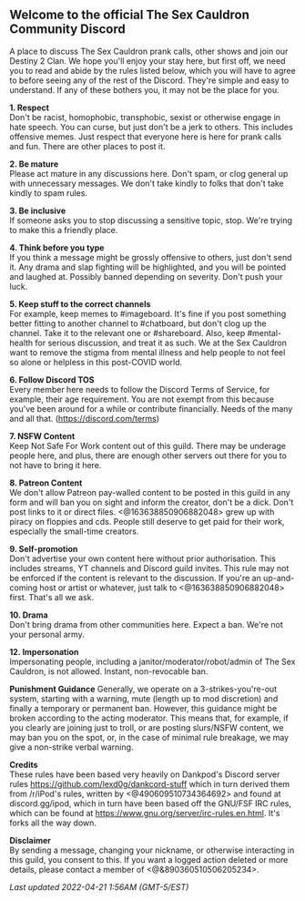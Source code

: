 **Welcome to the official The Sex Cauldron Community Discord**
----
A place to discuss The Sex Cauldron prank calls, other shows and join our Destiny 2 Clan. We hope you'll enjoy your stay here, but first off, we need you to read and abide by the rules listed below, which you will have to agree to before seeing any of the rest of the Discord. They're simple and easy to understand. If any of these bothers you, it may not be the place for you.

**1. Respect**  
    Don't be racist, homophobic, transphobic, sexist or otherwise engage in hate speech. You can curse, but just don't be a jerk to others. This includes offensive memes. Just respect that everyone here is here for prank calls and fun. There are other places to post it. 

**2. Be mature**  
    Please act mature in any discussions here. Don't spam, or clog general up with unnecessary messages. We don't take kindly to folks that don't take kindly to spam rules.

**3. Be inclusive**  
    If someone asks you to stop discussing a sensitive topic, stop. We're trying to make this a friendly place. 

**4. Think before you type**  
    If you think a message might be grossly offensive to others, just don't send it. Any drama and slap fighting will be highlighted, and you will be pointed and laughed at. Possibly banned depending on severity. Don't push your luck.

**5. Keep stuff to the correct channels**  
    For example, keep memes to #imageboard. It's fine if you post something better fitting to another channel to #chatboard, but don't clog up the channel. Take it to the relevant one or #shareboard. Also, keep #mental-health for serious discussion, and treat it as such. We at the Sex Cauldron want to remove the stigma from mental illness and help people to not feel so alone or helpless in this post-COVID world.

**6. Follow Discord TOS**  
    Every member here needs to follow the Discord Terms of Service, for example, their age requirement. You are not exempt from this because you've been around for a while or contribute financially. Needs of the many and all that. (<https://discord.com/terms>)

**7. NSFW Content**  
    Keep Not Safe For Work content out of this guild. There may be underage people here, and plus, there are enough other servers out there for you to not have to bring it here.

**8. Patreon Content**  
    We don't allow Patreon pay-walled content to be posted in this guild in any form and will ban you on sight and inform the creator, don't be a dick. Don't post links to it or direct files. <@163638850906882048> grew up with piracy on floppies and cds. People still deserve to get paid for their work, especially the small-time creators. 

**9. Self-promotion**  
    Don't advertise your own content here without prior authorisation. This includes streams, YT channels and Discord guild invites. This rule may not be enforced if the content is relevant to the discussion. If you're an up-and-coming host or artist or whatever, just talk to <@163638850906882048> first. That's all we ask.

**10. Drama**  
    Don't bring drama from other communities here. Expect a ban. We're not your personal army.

**12. Impersonation**  
    Impersonating people, including a janitor/moderator/robot/admin of The Sex Cauldron, is not allowed. Instant, non-revocable ban.

**Punishment Guidance**
    Generally, we operate on a 3-strikes-you're-out system, starting with a warning, mute (length up to mod discretion) and finally a temporary or permanent ban.
However, this guidance might be broken according to the acting moderator. This means that, for example, if you clearly are joining just to troll, or are posting slurs/NSFW content, we may ban you on the spot, or, in the case of minimal rule breakage, we may give a non-strike verbal warning.

**Credits**  
These rules have been based very heavily on Dankpod's Discord server rules <https://github.com/lexd0g/dankcord-stuff> which in turn derived them from /r/iPod's rules, written by <@490609510734364692> and found at discord.gg/ipod, which in turn have been based off the GNU/FSF IRC rules, which can be found at <https://www.gnu.org/server/irc-rules.en.html>. It's forks all the way down.

**Disclaimer**  
By sending a message, changing your nickname, or otherwise interacting in this guild, you consent to this. If you want a logged action deleted or more details, please contact a member of <@&890360510506205234>.

*Last updated 2022-04-21 1:56AM (GMT-5/EST)*
